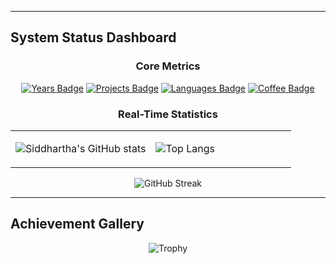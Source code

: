 
---

## System Status Dashboard

<div align="center">

### Core Metrics

[![Years Badge](https://img.shields.io/badge/Years%20Coding-5+-00D4AA?style=for-the-badge&logo=go&logoColor=white)](https://github.com/guruorgoru)
[![Projects Badge](https://img.shields.io/badge/Projects%20Built-100+-FF6B6B?style=for-the-badge&logo=github&logoColor=white)](https://github.com/guruorgoru?tab=repositories)
[![Languages Badge](https://img.shields.io/badge/Languages-10+-4ECDC4?style=for-the-badge&logo=polyglot&logoColor=white)](https://github.com/guruorgoru)
[![Coffee Badge](https://img.shields.io/badge/Coffee%20Consumed-∞-8B4513?style=for-the-badge&logo=coffeescript&logoColor=white)](https://github.com/guruorgoru)

### Real-Time Statistics

<table>
<tr>
<td width="50%">

![Siddhartha's GitHub stats](https://github-readme-stats.vercel.app/api?username=guruorgoru&show_icons=true&theme=tokyonight&count_private=true&hide_border=true&bg_color=0D1117&title_color=00D4AA&icon_color=00D4AA&text_color=C9D1D9)

</td>
<td width="50%">

![Top Langs](https://github-readme-stats.vercel.app/api/top-langs/?username=guruorgoru&layout=compact&theme=tokyonight&hide_border=true&bg_color=0D1117&title_color=00D4AA&text_color=C9D1D9&langs_count=8)

</td>
</tr>
</table>

![GitHub Streak](https://streak-stats.demolab.com?user=guruorgoru&theme=tokyonight&hide_border=true&background=0D1117&ring=00D4AA&fire=00D4AA&currStreakLabel=00D4AA)

</div>

---

## Achievement Gallery

<div align="center">

![Trophy](https://github-profile-trophy.vercel.app/?username=guruorgoru&theme=tokyonight&no-frame=true&row=1&column=7&margin-h=15&margin-w=5&no-bg=true)

</div>

